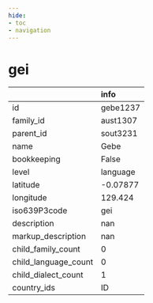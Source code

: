 ```yaml
---
hide:
- toc
- navigation
---
```

# gei
|                      | info     |
|:---------------------|:---------|
| id                   | gebe1237 |
| family_id            | aust1307 |
| parent_id            | sout3231 |
| name                 | Gebe     |
| bookkeeping          | False    |
| level                | language |
| latitude             | -0.07877 |
| longitude            | 129.424  |
| iso639P3code         | gei      |
| description          | nan      |
| markup_description   | nan      |
| child_family_count   | 0        |
| child_language_count | 0        |
| child_dialect_count  | 1        |
| country_ids          | ID       |